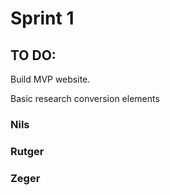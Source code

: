 # Sprint 1

## TO DO:

Build MVP website.

Basic research conversion elements


### Nils

### Rutger

### Zeger
